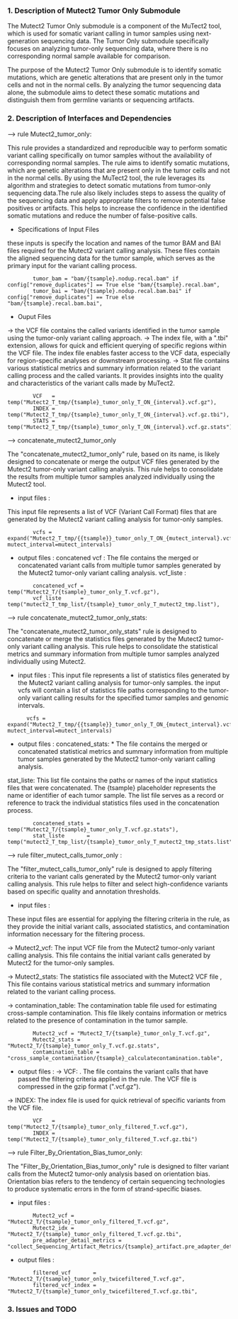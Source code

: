 ### 1. Description of Mutect2 Tumor Only Submodule
The Mutect2 Tumor Only submodule is a component of the MuTect2 tool, which is used for somatic variant calling in tumor samples using next-generation sequencing data. The Tumor Only submodule specifically focuses on analyzing tumor-only sequencing data, where there is no corresponding normal sample available for comparison.

The purpose of the Mutect2 Tumor Only submodule is to identify somatic mutations, which are genetic alterations that are present only in the tumor cells and not in the normal cells. By analyzing the tumor sequencing data alone, the submodule aims to detect these somatic mutations and distinguish them from germline variants or sequencing artifacts.

### 2. Description of Interfaces and Dependencies
--> rule Mutect2_tumor_only:

This rule provides a standardized and reproducible way to perform somatic variant calling specifically on tumor samples without the availability of corresponding normal samples.
The rule aims to identify somatic mutations, which are genetic alterations that are present only in the tumor cells and not in the normal cells. By using the MuTect2 tool, the rule leverages its algorithm and strategies to detect somatic mutations from tumor-only sequencing data.The rule also likely includes steps to assess the quality of the sequencing data and apply appropriate filters to remove potential false positives or artifacts. This helps to increase the confidence in the identified somatic mutations and reduce the number of false-positive calls.

- Specifications of Input Files

these inputs is specify the location and names of the tumor BAM and BAI files required for the Mutect2 variant calling analysis. These files contain the aligned sequencing data for the tumor sample, which serves as the primary input for the variant calling process.

```
        tumor_bam = "bam/{tsample}.nodup.recal.bam" if config["remove_duplicates"] == True else "bam/{tsample}.recal.bam",
        tumor_bai = "bam/{tsample}.nodup.recal.bam.bai" if config["remove_duplicates"] == True else "bam/{tsample}.recal.bam.bai",
```
- Ouput Files

-> the VCF file contains the called variants identified in the tumor sample using the tumor-only variant calling approach. 
-> The index file, with a ".tbi" extension, allows for quick and efficient querying of specific regions within the VCF file. The index file enables faster access to the VCF data, especially for region-specific analyses or downstream processing.
-> Stat file contains various statistical metrics and summary information related to the variant calling process and the called variants. It provides insights into the quality and characteristics of the variant calls made by MuTect2.

```
        VCF   = temp("Mutect2_T_tmp/{tsample}_tumor_only_T_ON_{interval}.vcf.gz"),
        INDEX = temp("Mutect2_T_tmp/{tsample}_tumor_only_T_ON_{interval}.vcf.gz.tbi"),
        STATS = temp("Mutect2_T_tmp/{tsample}_tumor_only_T_ON_{interval}.vcf.gz.stats")
```
--> concatenate_mutect2_tumor_only

The "concatenate_mutect2_tumor_only" rule, based on its name, is likely designed to concatenate or merge the output VCF files generated by the Mutect2 tumor-only variant calling analysis. This rule helps to consolidate the results from multiple tumor samples analyzed individually using the Mutect2 tool.

- input files :

This input file represents a list of VCF (Variant Call Format) files that are generated by the Mutect2 variant calling analysis for tumor-only samples. 
```
        vcfs = expand("Mutect2_T_tmp/{{tsample}}_tumor_only_T_ON_{mutect_interval}.vcf.gz", mutect_interval=mutect_intervals)
```
- output files :
concatened vcf : The file contains the merged or concatenated variant calls from multiple tumor samples generated by the Mutect2 tumor-only variant calling analysis.
vcf_liste :  
```
        concatened_vcf = temp("Mutect2_T/{tsample}_tumor_only_T.vcf.gz"),
        vcf_liste      = temp("mutect2_T_tmp_list/{tsample}_tumor_only_T_mutect2_tmp.list"),
```
--> rule concatenate_mutect2_tumor_only_stats:

The "concatenate_mutect2_tumor_only_stats" rule is designed to concatenate or merge the statistics files generated by the Mutect2 tumor-only variant calling analysis. This rule helps to consolidate the statistical metrics and summary information from multiple tumor samples analyzed individually using Mutect2.

- input files :
This input file represents a list of statistics files generated by the Mutect2 variant calling analysis for tumor-only samples.
 the input vcfs will contain a list of statistics file paths corresponding to the tumor-only variant calling results for the specified tumor samples and genomic intervals.
```
      vcfs = expand("Mutect2_T_tmp/{{tsample}}_tumor_only_T_ON_{mutect_interval}.vcf.gz.stats", mutect_interval=mutect_intervals)
```
- output files :
concatened_stats: * The file contains the merged or concatenated statistical metrics and summary information from multiple tumor samples generated by the Mutect2 tumor-only variant calling analysis. 

stat_liste:  This list file contains the paths or names of the input statistics files that were concatenated. The {tsample} placeholder represents the name or identifier of each tumor sample. The list file serves as a record or reference to track the individual statistics files used in the concatenation process.

```
        concatened_stats = temp("Mutect2_T/{tsample}_tumor_only_T.vcf.gz.stats"),
        stat_liste       = temp("mutect2_T_tmp_list/{tsample}_tumor_only_T_mutect2_tmp_stats.list"),
```

--> rule filter_mutect_calls_tumor_only :

The "filter_mutect_calls_tumor_only" rule is designed to apply filtering criteria to the variant calls generated by the Mutect2 tumor-only variant calling analysis. This rule helps to filter and select high-confidence variants based on specific quality and annotation thresholds.

- input files :

These input files are essential for applying the filtering criteria in the rule, as they provide the initial variant calls, associated statistics, and contamination information necessary for the filtering process.

-> Mutect2_vcf: The input VCF file from the Mutect2 tumor-only variant calling analysis. This file contains the initial variant calls generated by Mutect2 for the tumor-only samples. 

-> Mutect2_stats: The statistics file associated with the Mutect2 VCF file ,  This file contains various statistical metrics and summary information related to the variant calling process.

-> contamination_table: The contamination table file used for estimating cross-sample contamination. This file likely contains information or metrics related to the presence of contamination in the tumor sample. 
```
        Mutect2_vcf = "Mutect2_T/{tsample}_tumor_only_T.vcf.gz",
        Mutect2_stats = "Mutect2_T/{tsample}_tumor_only_T.vcf.gz.stats",
        contamination_table = "cross_sample_contamination/{tsample}_calculatecontamination.table",
```
- output files :
-> VCF: . The file contains the variant calls that have passed the filtering criteria applied in the rule. The VCF file is compressed in the gzip format (".vcf.gz").

-> INDEX:  The index file is used for quick retrieval of specific variants from the VCF file. 

```
        VCF   = temp("Mutect2_T/{tsample}_tumor_only_filtered_T.vcf.gz"),
        INDEX = temp("Mutect2_T/{tsample}_tumor_only_filtered_T.vcf.gz.tbi")
```

--> rule Filter_By_Orientation_Bias_tumor_only:

The "Filter_By_Orientation_Bias_tumor_only" rule is designed to filter variant calls from the Mutect2 tumor-only analysis based on orientation bias. Orientation bias refers to the tendency of certain sequencing technologies to produce systematic errors in the form of strand-specific biases.

- input files :

```
        Mutect2_vcf = "Mutect2_T/{tsample}_tumor_only_filtered_T.vcf.gz",
        Mutect2_idx = "Mutect2_T/{tsample}_tumor_only_filtered_T.vcf.gz.tbi",
        pre_adapter_detail_metrics = "collect_Sequencing_Artifact_Metrics/{tsample}_artifact.pre_adapter_detail_metrics.txt"
```
- output files :


```
        filtered_vcf       = "Mutect2_T/{tsample}_tumor_only_twicefiltered_T.vcf.gz",
        filtered_vcf_index = "Mutect2_T/{tsample}_tumor_only_twicefiltered_T.vcf.gz.tbi",
```
### 3. Issues and TODO

